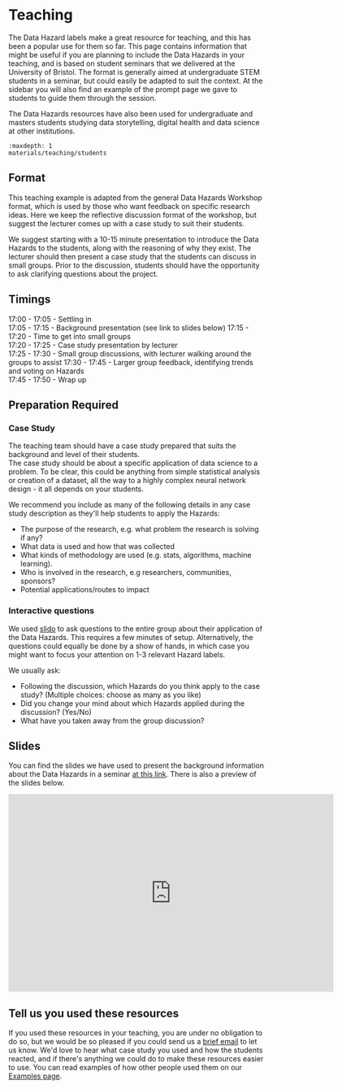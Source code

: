 # Teaching

The Data Hazard labels make a great resource for teaching, and this has been a popular use for them so far. 
This page contains information that might be useful if you are planning to include the Data Hazards in your teaching, and is based on student seminars that we delivered at the University of Bristol. 
The format is generally aimed at undergraduate STEM students in a seminar, but could easily be adapted to suit the context.
At the sidebar you will also find an example of the prompt page we gave to students to guide them through the session. 

The Data Hazards resources have also been used for undergraduate and masters students studying data storytelling, digital health and data science at other institutions. 

```{toctree}
:maxdepth: 1
materials/teaching/students
```

## Format

This teaching example is adapted from the general Data Hazards Workshop format, which is used by those who want feedback on specific research ideas. 
Here we keep the reflective discussion format of the workshop, but suggest the lecturer comes up with a case study to suit their students.  

We suggest starting with a 10-15 minute presentation to introduce the Data Hazards to the students, along with the reasoning of why they exist. 
The lecturer should then present a case study that the students can discuss in small groups.
Prior to the discussion, students should have the opportunity to ask clarifying questions about the project. 

## Timings

17:00 - 17:05 - Settling in  
17:05 - 17:15 - Background presentation (see link to slides below)
17:15 - 17:20 - Time to get into small groups  
     17:20 - 17:25 - Case study presentation by lecturer  
     17:25 - 17:30 - Small group discussions, with lecturer walking around the groups to assist
     17:30 - 17:45 - Larger group feedback, identifying trends and voting on Hazards  
17:45 - 17:50 - Wrap up  

## Preparation Required

### Case Study

The teaching team should have a case study prepared that suits the background and level of their students.  
The case study should be about a specific application of data science to a problem. 
To be clear, this could be anything from simple statistical analysis or creation of a dataset, all the way to a highly complex neural network design - it all depends on your students. 

We recommend you include as many of the following details in any case study description as they'll help students to apply the Hazards:
- The purpose of the research, e.g. what problem the research is solving if any?
- What data is used and how that was collected
- What kinds of methodology are used (e.g. stats, algorithms, machine learning).
- Who is involved in the research, e.g researchers, communities, sponsors?
- Potential applications/routes to impact


### Interactive questions
We used [slido](https://www.sli.do/) to ask questions to the entire group about their application of the Data Hazards.
This requires a few minutes of setup.
Alternatively, the questions could equally be done by a show of hands, in which case you might want to focus your attention on 1-3 relevant Hazard labels.

We usually ask:
- Following the discussion, which Hazards do you think apply to the case study? (Multiple choices: choose as many as you like)
- Did you change your mind about which Hazards applied during the discussion? (Yes/No)
- What have you taken away from the group discussion?

## Slides

You can find the slides we have used to present the background information about the Data Hazards in a seminar [at this link]((https://docs.google.com/presentation/d/1KzTdvnL8wk9oZ-h7C_yNWHtA4ki5i6moij8y-gP-z0s/edit?usp=sharing)). There is also a preview of the slides below. 

<iframe src="https://docs.google.com/presentation/d/e/2PACX-1vQgCNu2VJz7pwb4obf8AR9haUTh8dZUw119rewY32pn0F-LOBvffhct9zt9qyiOzLWgzBFRgtYX_kZ5/embed?start=false&loop=false&delayms=3000" frameborder="0" width="640" height="389" allowfullscreen="true" mozallowfullscreen="true" webkitallowfullscreen="true"></iframe>

## Tell us you used these resources

If you used these resources in your teaching, you are under no obligation to do so, but we would be so pleased if you could send us a [brief email](grp-ethicaldatascience@groups.bristol.ac.uk) to let us know.
We'd love to hear what case study you used and how the students reacted, and if there's anything we could do to make these resources easier to use.
You can read examples of how other people used them on our [Examples page](examples).
